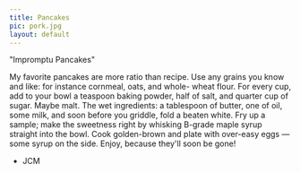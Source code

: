 ```yaml
---
title: Pancakes 
pic: pork.jpg
layout: default
---
```


"Impromptu Pancakes"


My favorite pancakes are more ratio
than recipe. Use any grains you know
and like: for instance cornmeal, oats, and whole-
  wheat flour. For every cup, add to your bowl
a teaspoon baking powder, half of salt,
and quarter cup of sugar. Maybe malt.
The wet ingredients: a tablespoon
of butter, one of oil, some milk, and soon
before you griddle, fold a beaten white.
Fry up a sample; make the sweetness right
by whisking B-grade maple syrup straight
into the bowl. Cook golden-brown and plate
with over-easy eggs — some syrup on
the side. Enjoy, because they'll soon be gone! 
- JCM
